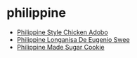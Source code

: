 # philippine

 * [Philippine Style Chicken Adobo](../index/p/philippine-style-chicken-adobo-107410.json)
 * [Philippine Longanisa De Eugenio Swee](../index/p/philippine-longanisa-de-eugenio-swee.json)
 * [Philippine Made Sugar Cookie](../index/p/philippine-made-sugar-cookie.json)
